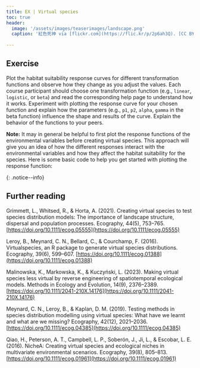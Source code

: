 ```yaml
---
title: EX | Virtual species
toc: true
header:
  image: '/assets/images/teaserimages/landscape.png'
  caption: '紅色死神 via [flickr.com](https://flic.kr/p/2p6ah3Q). [CC BY-NC-SA 2.0](https://creativecommons.org/licenses/by-nc-sa/2.0/). Image cropped.'
  
---
```





## Exercise


Plot the habitat suitability response curves for different transformation functions and observe how they change as you adjust the values. Each course participant should choose one transformation function (e.g., `linear`, `logistic`, or `beta`) and read the corresponding help page to understand how it works. Experiment with plotting the response curve for your chosen function and explain how the parameters (e.g., `p1`, `p2`, `alpha`, `gamma` in the beta function) influence the shape and results of the curve. Explain the behavior of the functions to your peers.



**Note:** It may in general be helpful to first plot the response functions of the environmental variables before creating virtual species. This approach will give you an idea of how the different responses interact with the environmental variables and how they affect the habitat suitability for the species. Here is some basic code to help you get started with plotting the response function:
<script src="https://gist.github.com/uilehre/0596a1a215b61256d3e0a3d2cfead7b1.js"></script>
{: .notice--info}



## Further reading

Grimmett, L., Whitsed, R., & Horta, A. (2021). Creating virtual species to test species distribution models: The importance of landscape structure, dispersal and population processes. Ecography, 44(5), 753–765. [https://doi.org/10.1111/ecog.05555](https://doi.org/10.1111/ecog.05555)

Leroy, B., Meynard, C. N., Bellard, C., & Courchamp, F. (2016). Virtualspecies, an R package to generate virtual species distributions. Ecography, 39(6), 599–607. [https://doi.org/10.1111/ecog.01388](https://doi.org/10.1111/ecog.01388)

Malinowska, K., Markowska, K., & Kuczyński, L. (2023). Making virtual species less virtual by reverse engineering of spatiotemporal ecological models. Methods in Ecology and Evolution, 14(9), 2376–2389. [https://doi.org/10.1111/2041-210X.14176](https://doi.org/10.1111/2041-210X.14176)

Meynard, C. N., Leroy, B., & Kaplan, D. M. (2019). Testing methods in species distribution modelling using virtual species: What have we learnt and what are we missing? Ecography, 42(12), 2021–2036. [https://doi.org/10.1111/ecog.04385](https://doi.org/10.1111/ecog.04385)

Qiao, H., Peterson, A. T., Campbell, L. P., Soberón, J., Ji, L., & Escobar, L. E. (2016). NicheA: Creating virtual species and ecological niches in multivariate environmental scenarios. Ecography, 39(8), 805–813. [https://doi.org/10.1111/ecog.01961](https://doi.org/10.1111/ecog.01961)
